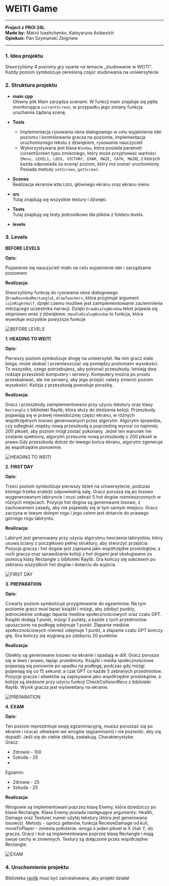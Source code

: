 # WEITI Game

---
**Project z PROI 24L**  
**Made by:** Matvii Ivashchenko, Katsyaryna Anikevich  
**Opiekun:** Pan Szymański Zbigniew

---
### 1. Idea projektu
Stworzyliśmy 4 poziomy gry oparte na temacie „studiowanie w WEITI”.  
Każdy poziom symbolizuje określoną część studiowania na uniwersytecie
### 2. Struktura projektu
- **main.cpp**  
  Główny plik Main zarządza scenami. W funkcji main znajduje się pętla monitorująca `currentScreen`, w przypadku jego zmiany funkcja uruchamia żądaną scenę.


- **Tools**  
  - Implementacja rysowania okna dialogowego w celu wyjaśnienia idei poziomu i kontrolowania gracza na poziomie, implementacja uruchomionego tekstu z dźwiękiem, rysowanie nauczycieli
  - Wykorzystywana jest klasa `Window`, która posiada parametr currentScreen typu zmiennego, który może przyjmować wartości (`Menu, LEVEL1, LOSS, VICTORY, EXAM, MAZE, CATH, MAIN`), z których każda odpowiada za scenę/ poziom, który ma zostać uruchomiony.  Posiada metody `setScreen`, `getScreen`.


- **Scenes**  
    Realizacja ekranów `WIN/LOSS`, głównego ekranu oraz ekranu menu


-  **src**  
   Tutaj znajdują się wszystkie testury i dźwięki.


- **Tests**  
  Tutaj znajdują się testy jednostkowe dla plików z folderu levels.


- **levels**
### 3. Levels
**BEFORE LEVELS** 

**Opis:**

Pojawienie się nauczycieli miało na celu wyjaśnienie idei i zarządzanie poziomem

**Realizacja:**

Stworzyliśmy funkcję do rysowania okna dialogowego (`DrawRoundedRectangle`), `drawTeachers`, która przyjmuje argument `isInRightHalf`, dzięki czemu możliwe jest zaimplementowanie zaciemnienia milczącego uczestnika narracji. Dzięki `DrawDialogWindow` tekst pojawia się stopniowo wraz z dźwiękiem. `HandleDialogWindow` to funkcja, która wywołuje wszystkie powyższe funkcje

![BEFORE LEVELS](src/documentation/before.png)

**1. HEADING TO WEITI**  

   **Opis:**  

   Pierwszy poziom symbolizuje drogę na uniwersytet.  Na nim gracz stale biega, może skakać i przemieszczać się pomiędzy poziomami wysokości.  To wszystko, czego potrzebujesz, aby pokonać przeszkody.  Istnieją dwa rodzaje przeszkód: komputery  i serwery.  Komputery można po prostu przeskakiwać, ale nie serwery, aby jego przejść  należy zmienić poziom wysokości. Kolizja z przeszkodą powoduje porażkę.   

   **Realizacja:**  

   Gracz i przeszkody zaimplementowano przy użyciu tekstury oraz klasy `Rectangle` z biblioteki Raylib, która służy do śledzenia kolizji.  Przeszkody pojawiają się w prawej niewidocznej  części ekranu, w różnych współrzędnych losowo generowanych przez algorytm.  Algorytm sprawdza, czy odległość między nową przeszkodą a poprzednią wynosi co najmniej 200 pikseli, aby poziom mógł zostać pokonany.  Jeżeli ten warunek nie zostanie spełniony, algorytm przesunie nową przeszkodę o 200 pikseli w prawo.Gdy przeszkoda dotrze do lewego końca ekranu, algorytm zgeneruje jej współrzędne ponowmie.

![HEADING TO WEITI](src/documentation/runner.png)

**2. FIRST DAY**

**Opis:**

Trzeci poziom symbolizuje pierwszy dzień na uniwersytecie, podczas którego trzeba znaleźć odpowiednią salę. Gracz porusza się po losowo wygenerowanym labiryncie i musi zebrać 5 hot dogów rozmieszczonych w różnych miejscach. Pozycje hot dogów są generowane losowo, z zachowaniem zasady, aby nie pojawiały się w tym samym miejscu. Gracz zaczyna w lewym dolnym rogu i jego celem jest dotarcie do prawego górnego rogu labiryntu.

**Realizacja:**


Labirynt jest generowany przy użyciu algorytmu tworzenia labiryntów, który usuwa ściany z początkowo pełnej struktury, aby stworzyć przejścia. Pozycja gracza i hot dogów jest zapisana jako współrzędne prostokątów, a ruch gracza oraz sprawdzanie kolizji z hot dogami jest obsługiwane za pomocą klasy Rectangle z biblioteki Raylib. Gra kończy się sukcesem po zebraniu wszystkich hot dogów i dotarciu do wyjścia.

![FIRST DAY](src/documentation/maze.png)     

**3. PREPARATION**

**Opis:**


Czwarty poziom symbolizuje przygotowanie do egzaminów. Na tym poziomie gracz musi łapać książki i mózgi, aby zdobyć punkty, jednocześnie unikając łapania mediów społecznościowych oraz czatu GPT. Książki dodają 1 punkt, mózgi 3 punkty, a każde z tych przedmiotów upuszczone na podłogę odejmuje 1 punkt. Złapanie mediów społecznościowych również odejmuje 1 punkt, a złapanie czatu GPT kończy grę. Gra kończy się wygraną po zdobyciu 20 punktów.


**Realizacja:**


Obiekty są generowane losowo na ekranie i opadają w dół. Gracz porusza się w lewo i prawo, łapiąc przedmioty. Książki i media społecznościowe pojawiają się ponownie po upadku na podłogę, podczas gdy mózgi pojawiają się co 15 sekund, a czat GPT co każde 5 zebranych przedmiotów. Pozycje gracza i obiektów są zapisywane jako współrzędne prostokątów, a kolizje są śledzone przy użyciu funkcji CheckCollisionRecs z biblioteki Raylib. Wynik gracza jest wyświetlany na ekranie.

![PREPARATION](src/documentation/catch.png)

**4. EXAM**  


**Opis:**  


Ten poziom reprezentuje sesję egzaminacyjną, musisz poruszać się po ekranie i rzucać ołówkami we wrogów (egzaminami) i nie pozwolić, aby cię dopadli.  Jeśli się do ciebie zbliżą, zaatakują.
Charakterystyka:  
Gracz:  
- Zdrowie - 100  
- Szkoda - 25   
- 
Egzamin:   
- Zdrowie - 25  
- Szkoda - 25


**Realizacja:**


Wrogowie są implementowani poprzez klasę Enemy, która dziedziczy po klasie Rectangle.  Klasa Enemy posiada następujące argumenty: Health, Damage oraz Texture( numer użytej tekstury (która jest generowana losowo)). Metody - oprócz getterów, funkcja ReceiveDamage od kuli, moveToPlayer - zmienia położenie. wroga o jeden piksel w X i/lub Y, do gracza.
Gracz i kuli są implementowane poprzez klasę Rectangle i mają swoje cechy w zmiennych. Textury są dołączone przez współrzędne Rectangle.

![EXAM](src/documentation/exam.png)

### 4. Uruchomienie projektu

Biblioteka [raylib](https://www.raylib.com/) musi być zainstalowana, aby projekt działał